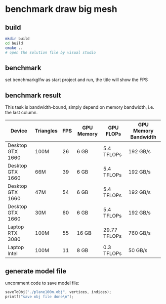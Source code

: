 # benchmark draw big mesh

## build

```bash
mkdir build
cd build
cmake ..
# open the solution file by visual studio
```

## benchmark

set benchmarkglfw as start project and run,  the title will show the FPS

## benchmark result

This task is bandwidth-bound, simply depend on memory bandwidth, i.e. the last column.


| Device             | Triangles | FPS | GPU Memory | GPU FLOPs   | GPU Memory Bandwidth |
|--------------------|-----------|-----|------------|-------------|----------------------|
| Desktop GTX 1660   | 100M      | 26  | 6 GB       | 5.4 TFLOPs  | 192 GB/s             |
| Desktop GTX 1660   | 66M       | 39  | 6 GB       | 5.4 TFLOPs  | 192 GB/s             |
| Desktop GTX 1660   | 47M       | 54  | 6 GB       | 5.4 TFLOPs  | 192 GB/s             |
| Desktop GTX 1660   | 30M       | 60  | 6 GB       | 5.4 TFLOPs  | 192 GB/s             |
| Laptop RTX 3080    | 100M      | 55  | 16 GB      | 29.77 TFLOPs| 760 GB/s             |
| Laptop Intel       | 100M      | 11  | 8 GB       | 0.3 TFLOPs  | 50 GB/s              |


## generate model file

uncomment code to save model file:

```cpp
saveToObj("./plane100m.obj", vertices, indices);
printf("save obj file done\n");
```

